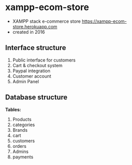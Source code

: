 # xampp-ecom-store
- XAMPP stack e-commerce store https://xampp-ecom-store.herokuapp.com
- created in 2016

## Interface structure
1) Public interface for customers
2) Cart & checkout system
3) Paypal integration
4) Customer account
5) Admin Panel

## Database structure
**Tables:**
1) Products
2) categories
3) Brands
4) cart
5) customers
6) orders
7) Admins
8) payments

